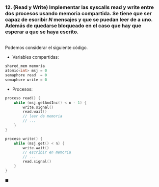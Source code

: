 ### 12. (Read y Write) Implementar las syscalls read y write entre dos procesos usando memoria compartida. Se tiene que ser capaz de escribir $N$ mensajes y que se puedan leer de a uno. Además de quedarse bloqueado en el caso que hay que esperar a que se haya escrito.

\
Podemos considerar el siguiente código.

- Variables compartidas:
```C
shared_mem memoria
atomic<int> msj = 0
semaphore read  = 0
semaphore write = 0
```
- Procesos:
```C
proceso read() {
    while (msj.getAndInc() < n - 1) {
        write.signal()
        read.wait()
        // leer de memoria
        // ...
    }
}

```
```C
proceso write() {
    while (msj.get() < n) {
        write.wait()
        // escribir en memoria
        // ...
        read.signal()
    }
}
```

$\blacksquare$
